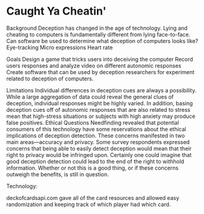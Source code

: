 # Caught Ya Cheatin'

Background
Deception has changed in the age of technology. Lying and cheating to computers is fundamentally different from lying face-to-face. Can software be used to determine what deception of computers looks like?
Eye-tracking
Micro expressions
Heart rate

Goals
 Design a game that tricks users into deceiving the computer
Record users responses and analyze video on different autonomic responses
Create software that can be used by deception researchers for experiment related to deception of computers.


Limitations
Individual differences in deception cues are always a possibility. While a large aggregation of data could reveal the general clues of deception, individual responses might be highly varied.
    In addition, basing deception cues off of autonomic responses that are also related to stress mean that  high-stress situations or subjects with high anxiety may produce false positives.
Ethical Questions
    Needfinding revealed that potential consumers of this technology have some reservations about the ethical implications of deception detection. These concerns manifested in two main areas—accuracy and privacy.
    Some survey respondents expressed concerns that being able to easily  detect deception would mean that their right to privacy would be infringed upon. Certainly one could imagine that good deception detection could lead to the end of the right to withhold information. Whether or not this is a good thing, or if these concerns outweigh the benefits, is still in question.


Technology: 

deckofcardsapi.com gave all of the card resources and allowed easy randomization and keeping track of which player had which card. 